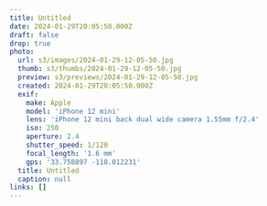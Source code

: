 ```yaml
---
title: Untitled
date: 2024-01-29T20:05:50.000Z
draft: false
drop: true
photo:
  url: s3/images/2024-01-29-12-05-50.jpg
  thumb: s3/thumbs/2024-01-29-12-05-50.jpg
  preview: s3/previews/2024-01-29-12-05-50.jpg
  created: 2024-01-29T20:05:50.000Z
  exif:
    make: Apple
    model: 'iPhone 12 mini'
    lens: 'iPhone 12 mini back dual wide camera 1.55mm f/2.4'
    iso: 250
    aperture: 2.4
    shutter_speed: 1/120
    focal_length: '1.6 mm'
    gps: '33.758897 -118.012231'
  title: Untitled
  caption: null
links: []
---
```

